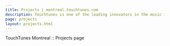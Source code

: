 ```yaml
---
title: Projects | montreal.touchtunes.com
description: Touchtunes is one of the leading innovators in the music industry. Learn more about our ongoing projects and how you can work with us.
page: projects
layout: projects.html
---
```


TouchTunes Montreal :: Projects page
